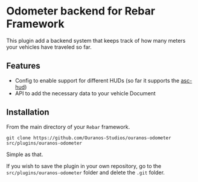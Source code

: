 # Odometer backend for Rebar Framework

This plugin add a backend system that keeps track of how many meters your vehicles have traveled so far.

## Features

-   Config to enable support for different HUDs (so far it supports the [asc-hud](https://github.com/ASCENDED-Team/asc-hud))
-   API to add the necessary data to your vehicle Document

## Installation

From the main directory of your `Rebar` framework.

```
git clone https://github.com/Ouranos-Studios/ouranos-odometer src/plugins/ouranos-odometer
```

Simple as that.

If you wish to save the plugin in your own repository, go to the `src/plugins/ouranos-odometer` folder and delete the `.git` folder.
